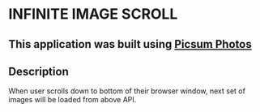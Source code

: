 # INFINITE IMAGE SCROLL

## This application was built using [Picsum Photos](https://picsum.photos/)

## Description

When user scrolls down to bottom of their browser window, next set of images will be loaded from above API.
